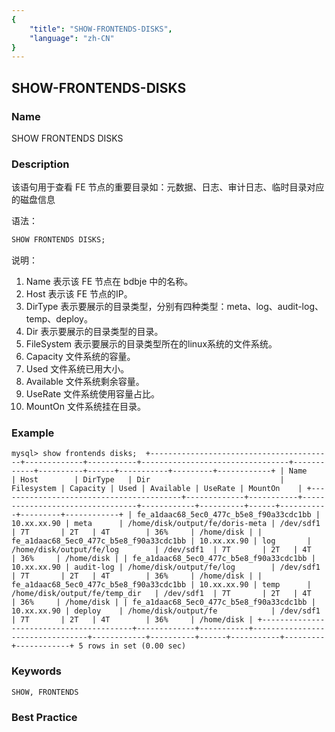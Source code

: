 ```yaml
---
{
    "title": "SHOW-FRONTENDS-DISKS",
    "language": "zh-CN"
}
---
```


<!--
Licensed to the Apache Software Foundation (ASF) under one
or more contributor license agreements.  See the NOTICE file
distributed with this work for additional information
regarding copyright ownership.  The ASF licenses this file
to you under the Apache License, Version 2.0 (the
"License"); you may not use this file except in compliance
with the License.  You may obtain a copy of the License at

  http://www.apache.org/licenses/LICENSE-2.0

Unless required by applicable law or agreed to in writing,
software distributed under the License is distributed on an
"AS IS" BASIS, WITHOUT WARRANTIES OR CONDITIONS OF ANY
KIND, either express or implied.  See the License for the
specific language governing permissions and limitations
under the License.
-->

## SHOW-FRONTENDS-DISKS

### Name

SHOW FRONTENDS DISKS

### Description

 该语句用于查看 FE 节点的重要目录如：元数据、日志、审计日志、临时目录对应的磁盘信息

 语法：

```sql
SHOW FRONTENDS DISKS;
```

说明：
1. Name 表示该 FE 节点在 bdbje 中的名称。
2. Host 表示该 FE 节点的IP。
3. DirType 表示要展示的目录类型，分别有四种类型：meta、log、audit-log、temp、deploy。
4. Dir 表示要展示的目录类型的目录。
5. FileSystem 表示要展示的目录类型所在的linux系统的文件系统。
6. Capacity 文件系统的容量。
7. Used 文件系统已用大小。
8. Available 文件系统剩余容量。
9. UseRate 文件系统使用容量占比。
10. MountOn 文件系统挂在目录。

### Example
`
mysql> show frontends disks; 
+-----------------------------------------+-------------+-----------+---------------------------------+------------+----------+------+-----------+---------+------------+
| Name                                    | Host        | DirType   | Dir                             | Filesystem | Capacity | Used | Available | UseRate | MountOn    |
+-----------------------------------------+-------------+-----------+---------------------------------+------------+----------+------+-----------+---------+------------+
| fe_a1daac68_5ec0_477c_b5e8_f90a33cdc1bb | 10.xx.xx.90 | meta      | /home/disk/output/fe/doris-meta | /dev/sdf1  | 7T       | 2T   | 4T        | 36%     | /home/disk |
| fe_a1daac68_5ec0_477c_b5e8_f90a33cdc1bb | 10.xx.xx.90 | log       | /home/disk/output/fe/log        | /dev/sdf1  | 7T       | 2T   | 4T        | 36%     | /home/disk |
| fe_a1daac68_5ec0_477c_b5e8_f90a33cdc1bb | 10.xx.xx.90 | audit-log | /home/disk/output/fe/log        | /dev/sdf1  | 7T       | 2T   | 4T        | 36%     | /home/disk |
| fe_a1daac68_5ec0_477c_b5e8_f90a33cdc1bb | 10.xx.xx.90 | temp      | /home/disk/output/fe/temp_dir   | /dev/sdf1  | 7T       | 2T   | 4T        | 36%     | /home/disk |
| fe_a1daac68_5ec0_477c_b5e8_f90a33cdc1bb | 10.xx.xx.90 | deploy    | /home/disk/output/fe            | /dev/sdf1  | 7T       | 2T   | 4T        | 36%     | /home/disk |
+-----------------------------------------+-------------+-----------+---------------------------------+------------+----------+------+-----------+---------+------------+
5 rows in set (0.00 sec)
`

### Keywords

    SHOW, FRONTENDS

### Best Practice

